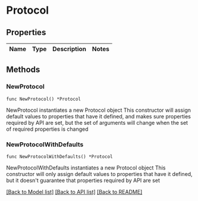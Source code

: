 # Protocol

## Properties

Name | Type | Description | Notes
------------ | ------------- | ------------- | -------------

## Methods

### NewProtocol

`func NewProtocol() *Protocol`

NewProtocol instantiates a new Protocol object
This constructor will assign default values to properties that have it defined,
and makes sure properties required by API are set, but the set of arguments
will change when the set of required properties is changed

### NewProtocolWithDefaults

`func NewProtocolWithDefaults() *Protocol`

NewProtocolWithDefaults instantiates a new Protocol object
This constructor will only assign default values to properties that have it defined,
but it doesn't guarantee that properties required by API are set


[[Back to Model list]](../README.md#documentation-for-models) [[Back to API list]](../README.md#documentation-for-api-endpoints) [[Back to README]](../README.md)


